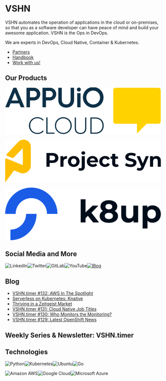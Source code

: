 # VSHN

VSHN automates the operation of applications in the cloud or on-premises, so that you as a software developer can have peace of mind and build your awesome application. VSHN is the Ops in DevOps.

We are experts in DevOps, Cloud Native, Container & Kubernetes.

- [Partners](https://www.vshn.ch/en/partners/)
- [Handbook](https://handbook.vshn.ch/)
- [Work with us!](https://www.vshn.ch/en/jobs/)

## Our Products

![APPUiO Cloud](images/appuio-cloud.svg)

![Project Syn](images/project-syn.svg)

![K8up](images/k8up.svg)

## Social Media and More

[<img align="left" alt="LinkedIn" src="https://img.shields.io/badge/linkedin-%230077B5.svg?&style=for-the-badge&logo=linkedin&logoColor=white">](https://www.linkedin.com/company/vshn-ag) [<img align="left" alt="Twitter" src="https://img.shields.io/badge/twitter-%231DA1F2.svg?&style=for-the-badge&logo=twitter&logoColor=white">](https://twitter.com/vshn_ch) [<img align="left" alt="GitLab" src="https://img.shields.io/badge/gitlab-%23330f63.svg?&style=for-the-badge&logo=gitlab&logoColor=white">](https://gitlab.com/vshn) [<img alt="YouTube" align="left" src="https://img.shields.io/badge/youtube-%23FF0000.svg?&style=for-the-badge&logo=youtube&logoColor=white">](https://vshn.tv) [<img alt="Blog" src="https://img.shields.io/badge/rss-%23FFA500.svg?&style=for-the-badge&logo=rss&logoColor=white">](https://www.vshn.ch/en-rss.xml)

## Blog

<!-- BLOG:START -->
- [VSHN.timer #132: AWS In The Spotlight](https://www.vshn.ch/en/blog/vshn-timer-132-aws-in-the-spotlight/)
- [Serverless on Kubernetes: Knative](https://www.vshn.ch/en/blog/serverless-on-kubernetes-knative/)
- [Thriving in a Zeitgeist Market](https://www.vshn.ch/en/blog/thriving-in-a-zeitgeist-market/)
- [VSHN.timer #131: Cloud Native Job Titles](https://www.vshn.ch/en/blog/vshn-timer-131-cloud-native-job-titles/)
- [VSHN.timer #130: Who Monitors the Monitoring?](https://www.vshn.ch/en/blog/vshn-timer-130-who-monitors-the-monitoring/)
- [VSHN.timer #129: Latest OpenShift News](https://www.vshn.ch/en/blog/vshn-timer-129-latest-openshift-news/)
<!-- BLOG:END -->

## Weekly Series & Newsletter: VSHN.timer

<!-- VSHNTIMER:START -->
<!-- VSHNTIMER:END -->

## Technologies

<img align="left" alt="Python" src="https://img.shields.io/badge/python-%233776AB.svg?&style=for-the-badge&logo=python&logoColor=white"> <img alt="Go" src="https://img.shields.io/badge/go-%2300ADD8.svg?&style=for-the-badge&logo=go&logoColor=white"> <img align="left" alt="Kubernetes" src="https://img.shields.io/badge/kubernetes-326de6?logo=kubernetes&logoColor=white&style=for-the-badge"> <img align="left" alt="Ubuntu" src="https://img.shields.io/badge/ubuntu-E95420?logo=ubuntu&logoColor=white&style=for-the-badge">

<img align="left" alt="Amazon AWS" src="https://img.shields.io/badge/Amazon%20AWS-%23232F3E?logo=amazon-aws&logoColor=white&style=for-the-badge"> <img align="left" alt="Google Cloud" src="https://img.shields.io/badge/Google%20Cloud-%234285F4?logo=google-cloud&logoColor=white&style=for-the-badge "> <img alt="Microsoft Azure" src="https://img.shields.io/badge/Microsoft%20Azure-0089D6?logo=microsoft-azure&logoColor=white&style=for-the-badge">

